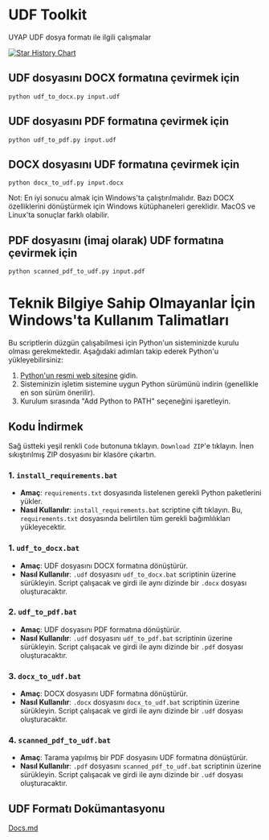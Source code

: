 # UDF Toolkit
 UYAP UDF dosya formatı ile ilgili çalışmalar

[![Star History Chart](https://api.star-history.com/svg?repos=saidsurucu/udf-toolkit&type=Date)](https://www.star-history.com/#saidsurucu/udf-toolkit&Date)

## UDF dosyasını DOCX formatına çevirmek için
```
python udf_to_docx.py input.udf
```
## UDF dosyasını PDF formatına çevirmek için
```
python udf_to_pdf.py input.udf
```
## DOCX dosyasını UDF formatına çevirmek için
```
python docx_to_udf.py input.docx
```
Not: En iyi sonucu almak için Windows'ta çalıştırılmalıdır. Bazı DOCX özelliklerini dönüştürmek için Windows kütüphaneleri gereklidir. MacOS ve Linux'ta sonuçlar farklı olabilir.
## PDF dosyasını (imaj olarak) UDF formatına çevirmek için
```
python scanned_pdf_to_udf.py input.pdf
```
# Teknik Bilgiye Sahip Olmayanlar İçin Windows'ta Kullanım Talimatları

Bu scriptlerin düzgün çalışabilmesi için Python'un sisteminizde kurulu olması gerekmektedir. Aşağıdaki adımları takip ederek Python'u yükleyebilirsiniz:

1. [Python'un resmi web sitesine](https://www.python.org/downloads/) gidin.
2. Sisteminizin işletim sistemine uygun Python sürümünü indirin (genellikle en son sürüm önerilir).
3. Kurulum sırasında "Add Python to PATH" seçeneğini işaretleyin.

## Kodu İndirmek
Sağ üstteki yeşil renkli `Code` butonuna tıklayın. `Download ZIP`'e tıklayın. İnen sıkıştırılmış ZIP dosyasını bir klasöre çıkartın.

### 1. `install_requirements.bat`
- **Amaç**: `requirements.txt` dosyasında listelenen gerekli Python paketlerini yükler.
- **Nasıl Kullanılır**: `install_requirements.bat` scriptine çift tıklayın. Bu, `requirements.txt` dosyasında belirtilen tüm gerekli bağımlılıkları yükleyecektir.

### 1. `udf_to_docx.bat`
- **Amaç**: UDF dosyasını DOCX formatına dönüştürür.
- **Nasıl Kullanılır**: `.udf` dosyasını `udf_to_docx.bat` scriptinin üzerine sürükleyin. Script çalışacak ve girdi ile aynı dizinde bir `.docx` dosyası oluşturacaktır.

### 2. `udf_to_pdf.bat`
- **Amaç**: UDF dosyasını PDF formatına dönüştürür.
- **Nasıl Kullanılır**: `.udf` dosyasını `udf_to_pdf.bat` scriptinin üzerine sürükleyin. Script çalışacak ve girdi ile aynı dizinde bir `.pdf` dosyası oluşturacaktır.

### 3. `docx_to_udf.bat`
- **Amaç**: DOCX dosyasını UDF formatına dönüştürür.
- **Nasıl Kullanılır**: `.docx` dosyasını `docx_to_udf.bat` scriptinin üzerine sürükleyin. Script çalışacak ve girdi ile aynı dizinde bir `.udf` dosyası oluşturacaktır.

### 4. `scanned_pdf_to_udf.bat`
- **Amaç**: Tarama yapılmış bir PDF dosyasını UDF formatına dönüştürür.
- **Nasıl Kullanılır**: `.pdf` dosyasını `scanned_pdf_to_udf.bat` scriptinin üzerine sürükleyin. Script çalışacak ve girdi ile aynı dizinde bir `.udf` dosyası oluşturacaktır.


## UDF Formatı Dokümantasyonu
[Docs.md](./Docs.md)
